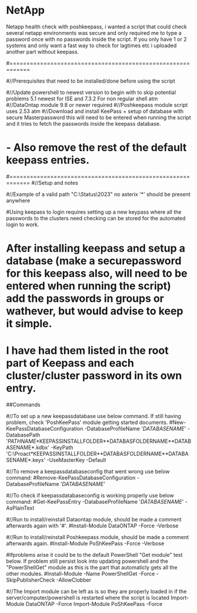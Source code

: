 # NetApp
Netapp health check with poshkeepass, i wanted a script that could check several netapp environments was secure and only required me to type a password once with no passwords inside the script.
If you only have 1 or 2 systems and only want a fast way to check for lagtimes etc i uploaded another part without keepass.


#============================================================

#//Prerequisites that need to be installed/done before using the script

#//Update powershell to newest version to begin with to skip potential problems 5.1 newest for ISE and 7.3.2 For non regular shell atm
#//DataOntap module 9.8 or newer required
#//Poshkeepass module script uses 2.53 atm
#//Download and install KeePass + setup of database with secure Masterpassword this will need to be entered when running the script and it tries to fetch the passwords inside the keepass database. 
# - Also remove the rest of the default keepass entries.

#============================================================
#//Setup and notes

#//Example of a valid path "C:\Status\2023\" no asterix '*' should be present anywhere

#Using keepass to login requires setting up a new keypass where all the passwords to the clusters need checking can be stored for the automated login to work. 
# After installing keepass and setup a database (make a securepassword for this keepass also, will need to be entered when running the script) add the passwords in groups or wathever, but would advise to keep it simple.
# I have had them listed in the root part of Keepass and each cluster/cluster password in its own entry.

##Commands

#//To set up a new keepassdatabase use below command. If still having problem, check 'PoshKeePass' module getting started documents.
#New-KeePassDatabaseConfiguration -DatabaseProfileName '*DATABASENAME*' -DatabasePath '*PATHNAME*\*KEEPASSINSTALLFOLDER*\*DATABASFOLDERNAME*\*DATABASENAME*.kdbx' -KeyPath 'C:\Proact\*KEEPASSINSTALLFOLDER*\*DATABASFOLDERNAME*\*DATABASENAME*.keyx' -UseMasterKey -Default

#//To remove a keepassdatabaseconfig that went wrong use below command:
#Remove-KeePassDatabaseConfiguration -DatabaseProfileName '*DATABASENAME*'

#//To check if keepassdatabaseconfig is working properly use below command:
#Get-KeePassEntry -DatabaseProfileName '*DATABASENAME*' -AsPlainText

#//Run to install/reinstall Dataontap module, should be made a comment afterwards again with '#'.
#Install-Module DataONTAP -Force -Verbose

#//Run to install/reinstall Poshkeepass module, should be made a comment afterwards again.
#Install-Module PoShKeePass -Force -Verbose

#Ifproblems arise it could be to the default PowerShell "Get module" test below. If problem still persist look into updating powershell and the "PowerShellGet" module as this is the part that automaticly gets all the other modules.
#Install-Module -Name PowerShellGet -Force -SkipPublisherCheck -AllowClobber


#//The Import module can be left as is so they are properly loaded in if the server/computer/powershell is restarted where the script is located
Import-Module DataONTAP -Force
Import-Module PoShKeePass -Force
